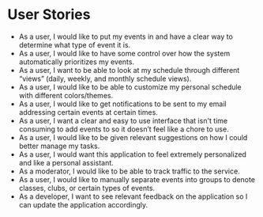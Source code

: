 # User Stories

- As a user, I would like to put my events in and have a clear way to determine what type of event it is. 
- As a user, I would like to have some control over how the system automatically prioritizes my events. 
- As a user, I want to be able to look at my schedule through different “views” (daily, weekly, and monthly schedule views). 
- As a user, I would like to be able to customize my personal schedule with different colors/themes. 
- As a user, I would like to get notifications to be sent to my email addressing certain events at certain times. 
- As a user, I want a clear and easy to use interface that isn't time consuming to add events to so it doesn’t feel like a chore to use. 
- As a user, I would like to be given relevant suggestions on how I could better manage my tasks. 
- As a user, I would want this application to feel extremely personalized and like a personal assistant. 
- As a moderator, I would like to be able to track traffic to the service. 
- As a user, I would like to manually separate events into groups to denote classes, clubs, or certain types of events. 
- As a developer, I want to see relevant feedback on the application so I can update the application accordingly. 
